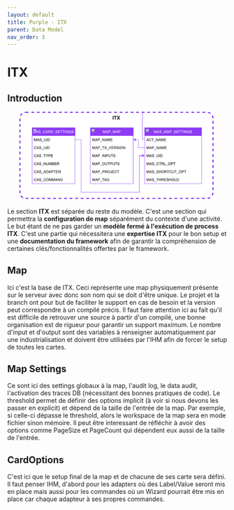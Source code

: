 ```yaml
---
layout: default
title: Purple - ITX
parent: Data Model
nav_order: 3
---
```


# ITX #

## Introduction
<p align="center"><img src="../../assets/img/uml/FCT--Framework--DataModel--ITX.png" width="450"></p>

Le section __ITX__ est séparée du reste du modèle. C'est une section qui permettra la __configuration de map__ séparément du contexte d'une activité. Le but étant de ne pas garder un __modèle fermé à l'exécution de process ITX__.
C'est une partie qui nécessitera une __expertise ITX__ pour le bon setup et une __documentation du framework__ afin de garantir la compréhension de certaines clés/fonctionnalités offertes par le framework.

## Map
Ici c'est la base de ITX. Ceci représente une map physiquement présente sur le serveur avec donc son nom qui se doit d'être unique.
Le projet et la branch ont pour but de faciliter le support en cas de besoin et la version peut correspondre à un compilé précis.
Il faut faire attention ici au fait qu'il est difficile de retrouver une source à partir d'un compilé, une bonne organisation est de rigueur pour garantir un support maximum.
Le nombre d'input et d'output sont des variables à renseigner automatiquement par une industrialisation et doivent être utilisées par l'IHM afin de forcer le setup de toutes les cartes.

## Map Settings
Ce sont ici des settings globaux à la map, l'audit log, le data audit, l'activation des traces DB (nécessitant des bonnes pratiques de code).
Le threshold permet de définir des options implicit (à voir si nous devons les passer en explicit) et dépend de la taille de l'entrée de la map. Par exemple, si celle-ci dépasse le threshold, alors le workspace de la map sera en mode fichier sinon mémoire.
Il peut être interessant de réfléchir à avoir des options comme PageSize et PageCount qui dépendent eux aussi de la taille de l'entrée.

## CardOptions
C'est ici que le setup final de la map et de chacune de ses carte sera défini.
Il faut penser IHM, d'abord pour les adapters où des Label/Value seront mis en place mais aussi pour les commandes où un Wizard pourrait être mis en place car chaque adapteur à ses propres commandes.
